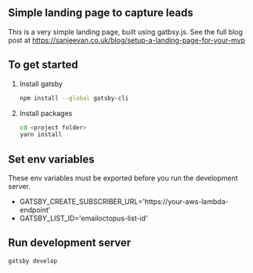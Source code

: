 ## Simple landing page to capture leads

This is a very simple landing page, built using gatbsy.js. See the full blog post at https://sanjeevan.co.uk/blog/setup-a-landing-page-for-your-mvp

## To get started

1) Install gatsby

    ```sh
    npm install --global gatsby-cli
    ```

2) Install packages

    ```sh
    cd <project folder>
    yarn install
    ```

## Set env variables

These env variables must be exported before you run the development server.

- GATSBY_CREATE_SUBSCRIBER_URL='https://your-aws-lambda-endpoint'
- GATSBY_LIST_ID='emailoctopus-list-id'


## Run development server

```sh
gatsby develop
```


